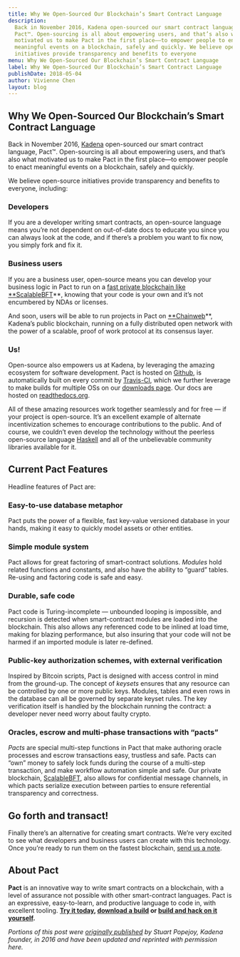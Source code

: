 ```yaml
---
title: Why We Open-Sourced Our Blockchain’s Smart Contract Language
description:
  Back in November 2016, Kadena open-sourced our smart contract language,
  Pact™. Open-sourcing is all about empowering users, and that’s also what
  motivated us to make Pact in the first place––to empower people to enact
  meaningful events on a blockchain, safely and quickly. We believe open-source
  initiatives provide transparency and benefits to everyone
menu: Why We Open-Sourced Our Blockchain’s Smart Contract Language
label: Why We Open-Sourced Our Blockchain’s Smart Contract Language
publishDate: 2018-05-04
author: Vivienne Chen
layout: blog
---
```


## Why We Open-Sourced Our Blockchain’s Smart Contract Language

Back in November 2016, [Kadena](http://kadena.io) open-sourced our smart
contract language, Pact™. Open-sourcing is all about empowering users, and
that’s also what motivated us to make Pact in the first place––to empower people
to enact meaningful events on a blockchain, safely and quickly.

We believe open-source initiatives provide transparency and benefits to
everyone, including:

### Developers

If you are a developer writing smart contracts, an open-source language means
you’re not dependent on out-of-date docs to educate you since you can always
look at the code, and if there’s a problem you want to fix now, you simply fork
and fix it.

### Business users

If you are a business user, open-source means you can develop your business
logic in Pact to run on a
[fast private blockchain like \*\*ScalableBFT](http://kadena.io/#/enterprise)\*\*,
knowing that your code is your own and it’s not encumbered by NDAs or licenses.

And soon, users will be able to run projects in Pact on
[\*\*Chainweb](http://kadena.io/#/public)\*\*, Kadena’s public blockchain,
running on a fully distributed open network with the power of a scalable, proof
of work protocol at its consensus layer.

### Us!

Open-source also empowers us at Kadena, by leveraging the amazing ecosystem for
software development. Pact is hosted on
[Github](https://github.com/kadena-io/pact), is automatically built on every
commit by [Travis-CI](http://travis-ci.org/), which we further leverage to make
builds for multiple OSs on our
[downloads page](http://kadena.io/pact/downloads.html). Our docs are hosted on
[readthedocs.org](http://pact-language.readthedocs.io/).

All of these amazing resources work together seamlessly and for free — if your
project is open-source. It’s an excellent example of alternate incentivization
schemes to encourage contributions to the public. And of course, we couldn’t
even develop the technology without the peerless open-source language
[Haskell](http://haskell.org/) and all of the unbelievable community libraries
available for it.

## Current Pact Features

Headline features of Pact are:

### Easy-to-use database metaphor

Pact puts the power of a flexible, fast key-value versioned database in your
hands, making it easy to quickly model assets or other entities.

### Simple module system

Pact allows for great factoring of smart-contract solutions. _Modules_ hold
related functions and constants, and also have the ability to “guard” tables.
Re-using and factoring code is safe and easy.

### Durable, safe code

Pact code is Turing-incomplete — unbounded looping is impossible, and recursion
is detected when smart-contract modules are loaded into the blockchain. This
also allows any referenced code to be inlined at load time, making for blazing
performance, but also insuring that your code will not be harmed if an imported
module is later re-defined.

### Public-key authorization schemes, with external verification

Inspired by Bitcoin scripts, Pact is designed with access control in mind from
the ground-up. The concept of _keysets_ ensures that any resource can be
controlled by one or more public keys. Modules, tables and even rows in the
database can all be governed by separate keyset rules. The key verification
itself is handled by the blockchain running the contract: a developer never need
worry about faulty crypto.

### Oracles, escrow and multi-phase transactions with “pacts”

_Pacts_ are special multi-step functions in Pact that make authoring oracle
processes and escrow transactions easy, trustless and safe. Pacts can “own”
money to safely lock funds during the course of a multi-step transaction, and
make workflow automation simple and safe. Our private blockchain,
[ScalableBFT](http://kadena.io/#/enterprise), also allows for confidential
message channels, in which pacts serialize execution between parties to ensure
referential transparency and correctness.

## Go forth and transact!

Finally there’s an alternative for creating smart contracts. We’re very excited
to see what developers and business users can create with this technology. Once
you’re ready to run them on the fastest blockchain,
[send us a note](mailto:info@kadena.io).

## About Pact

**Pact** is an innovative way to write smart contracts on a blockchain, with a
level of assurance not possible with other smart-contract languages. Pact is an
expressive, easy-to-learn, and productive language to code in, with excellent
tooling. **[Try it today](http://kadena.io/try-pact),
[download a build](http://kadena.io/pact/downloads.html) or
[build and hack on it yourself](https://github.com/kadena-io/pact).**

_Portions of this post were
[originally published](http://kadena.io/blog/OSPact.html) by Stuart Popejoy,
Kadena founder, in 2016 and have been updated and reprinted with permission
here._
